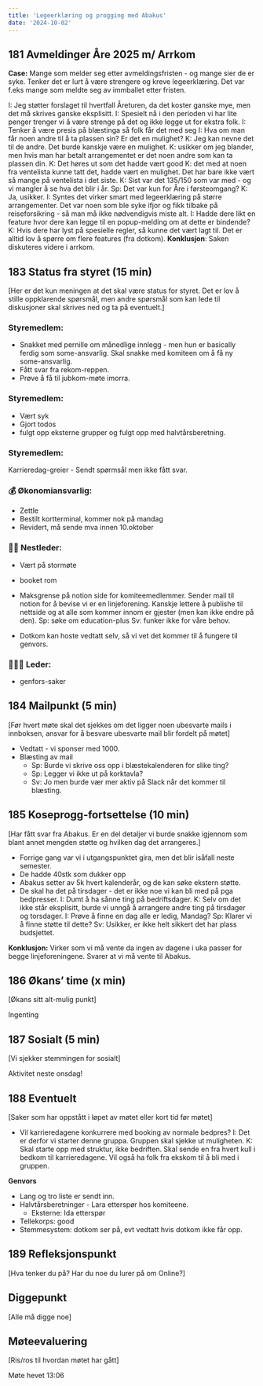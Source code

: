 ```yaml
---
title: 'Legeerklæring og progging med Abakus'
date: '2024-10-02'
---
```


## 181 Avmeldinger Åre 2025 m/ Arrkom

**Case:** Mange som melder seg etter avmeldingsfristen - og mange sier de er syke. Tenker det er lurt å være strengere og kreve legeerklæring. Det var f.eks mange som meldte seg av immballet etter fristen.

I: Jeg støtter forslaget til hvertfall Åreturen, da det koster ganske mye, men det må skrives ganske eksplisitt. 
I: Spesielt nå i den perioden vi har lite penger trenger vi å være strenge på det og ikke legge ut for ekstra folk.
I: Tenker å være presis på blæstinga så folk får det med seg
I: Hva om man får noen andre til å ta plassen sin? Er det en mulighet? 
K: Jeg kan nevne det til de andre. Det burde kanskje være en mulighet. 
K: usikker om jeg blander, men hvis man har betalt arrangementet er det noen andre som kan ta plassen din.
K: Det høres ut som det hadde vært good
K: det med at noen fra ventelista kunne tatt det, hadde vært en mulighet. Det har bare ikke vært så mange på ventelista i det siste. 
K: Sist var det 135/150 som var med - og vi mangler å se hva det blir i år.
Sp: Det var kun for Åre i førsteomgang? 
K: Ja, usikker.
I: Syntes det virker smart med legeerklæring på større arrangementer. Det var noen som ble syke ifjor og fikk tilbake på reiseforsikring - så man må ikke nødvendigvis miste alt.
I: Hadde dere likt en feature hvor dere kan legge til en popup-melding om at dette er bindende? 
K: Hvis dere har lyst på spesielle regler, så kunne det vært lagt til. Det er alltid lov å spørre om flere features (fra dotkom).
**Konklusjon**: Saken diskuteres videre i arrkom.

## 183 Status fra styret (15 min)

[Her er det kun meningen at det skal være status for styret. Det er lov å stille oppklarende spørsmål, men andre spørsmål som kan lede til diskusjoner skal skrives ned og ta på eventuelt.]

### **Styremedlem**:

- Snakket med pernille om månedlige innlegg - men hun er basically ferdig som some-ansvarlig. Skal snakke med komiteen om å få ny some-ansvarlig.
- Fått svar fra rekom-reppen.
- Prøve å få til jubkom-møte imorra.

### **Styremedlem**:
- Vært syk
- Gjort todos
- fulgt opp eksterne grupper og fulgt opp med halvtårsberetning.

### **Styremedlem**:

Karrieredag-greier - Sendt spørmsål men ikke fått svar.

### **💰** Økonomiansvarlig:

- Zettle 
- Bestilt kortterminal, kommer nok på mandag
- Revidert, må sende mva innen 10.oktober

### 👨🏼 Nestleder:

- Vært på stormøte
- booket rom
- Maksgrense på notion side for komiteemedlemmer. Sender mail til notion for å bevise vi er en linjeforening. Kanskje lettere å publishe til nettside og at alle som kommer innom er gjester (men kan ikke endre på den).
Sp: søke om education-plus
Sv: funker ikke for våre behov.

- Dotkom kan hoste vedtatt selv, så vi vet det kommer til å fungere til genvors.

### 🧔🏼‍♂️ Leder:
- genfors-saker 

## 184 Mailpunkt (5 min)

[Før hvert møte skal det sjekkes om det ligger noen ubesvarte mails i innboksen, ansvar for å besvare ubesvarte mail blir fordelt på møtet]

- Vedtatt - vi sponser med 1000.
- Blæsting av mail
    - Sp: Burde vi skrive oss opp i blæstekalenderen for slike ting? 
    - Sp: Legger vi ikke ut på korktavla?
    - Sv: Jo men burde vær mer aktiv på Slack når det kommer til blæsting.

## 185 Koseprogg-fortsettelse (10 min)

[Har fått svar fra Abakus. Er en del detaljer vi burde snakke igjennom som blant annet mengden støtte og hvilken dag det arrangeres.]

- Forrige gang var vi i utgangspunktet gira, men det blir isåfall neste semester.
- De hadde 40stk som dukker opp
- Abakus setter av 5k hvert kalenderår, og de kan søke ekstern støtte.
- De skal ha det på tirsdager - det er ikke noe vi kan bli med på pga bedpresser.
I: Dumt å ha sånne ting på bedriftsdager.
K: Selv om det ikke står eksplisitt, burde vi unngå å arrangere andre ting på tirsdager og torsdager. 
I: Prøve å finne en dag alle er ledig, Mandag?
Sp: Klarer vi å finne støtte til dette? 
Sv: Usikker, er ikke helt sikkert det har plass budsjettet.

**Konklusjon:** Virker som vi må vente da ingen av dagene i uka passer for begge linjeforeningene. Svarer at vi må vente til Abakus.

## 186 Økans’ time (x min)

[Økans sitt alt-mulig punkt]

Ingenting 

## 187 Sosialt (5 min)

[Vi sjekker stemmingen for sosialt]

Aktivitet neste onsdag!

## 188 Eventuelt

[Saker som har oppstått i løpet av møtet eller kort tid før møtet]

- Vil karrieredagene konkurrere med booking av normale bedpres?
I: Det er derfor vi starter denne gruppa. Gruppen skal sjekke ut muligheten. 
K: Skal starte opp med struktur, ikke bedriften. Skal sende en fra hvert kull i bedkom til karrieredagene. Vil også ha folk fra ekskom til å bli med i gruppen.

**Genvors**
- Lang og tro liste er sendt inn.
- Halvtårsberetninger - Lara etterspør hos komiteene.
    - Eksterne: Ida etterspør
- Tellekorps: good
- Stemmesystem: dotkom ser på, evt vedtatt hvis dotkom ikke får opp.


## 189 Refleksjonspunkt

[Hva tenker du på? Har du noe du lurer på om Online?]



## Diggepunkt

[Alle må digge noe]

## Møteevaluering

[Ris/ros til hvordan møtet har gått]

Møte hevet 13:06

